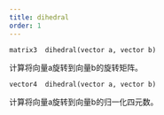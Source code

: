 ```yaml
---
title: dihedral
order: 1
---
```


`matrix3  dihedral(vector a, vector b)`

计算将向量a旋转到向量b的旋转矩阵。

`vector4  dihedral(vector a, vector b)`

计算将向量a旋转到向量b的归一化四元数。
